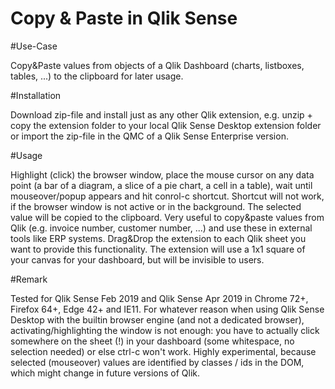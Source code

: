 # Copy & Paste in Qlik Sense

#Use-Case

Copy&Paste values from objects of a Qlik Dashboard (charts, listboxes, tables, ...) to the clipboard for later usage.

#Installation

Download zip-file and install just as any other Qlik extension, e.g. unzip + copy the extension folder to your local Qlik Sense Desktop extension folder or import the zip-file in the QMC of a Qlik Sense Enterprise version.

#Usage

Highlight (click) the browser window, place the mouse cursor on any data point (a bar of a diagram, a slice of a pie chart, a cell in a table), wait until mouseover/popup appears and hit conrol-c shortcut. Shortcut will not work, if the browser window is not active or in the background.
The selected value will be copied to the clipboard. Very useful to copy&paste values from Qlik (e.g. invoice number, customer number, ...) and use these in external tools like ERP systems.
Drag&Drop the extension to each Qlik sheet you want to provide this functionality. The extension will use a 1x1 square of your canvas for your dashboard, but will be invisible to users.


#Remark

Tested for Qlik Sense Feb 2019 and Qlik Sense Apr 2019 in Chrome 72+, Firefox 64+, Edge 42+ and IE11. For whatever reason when using Qlik Sense Desktop with the builtin browser engine (and not a dedicated browser), activating/highlighting the window is not enough: you have to actually click somewhere on the sheet (!) in your dashboard (some whitespace, no selection needed) or else ctrl-c won't work.
Highly experimental, because selected (mouseover) values are identified by classes / ids in the DOM, which might change in future versions of Qlik.
